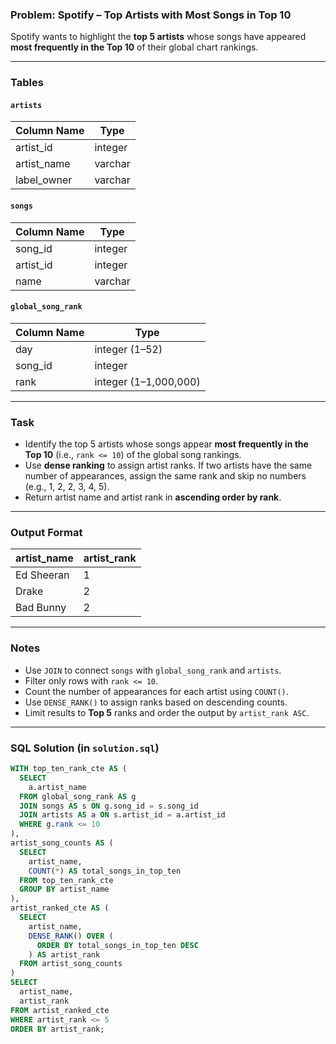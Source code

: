 ### Problem: Spotify – Top Artists with Most Songs in Top 10

Spotify wants to highlight the **top 5 artists** whose songs have appeared **most frequently in the Top 10** of their global chart rankings.

---

### Tables

#### `artists`

| Column Name  | Type    |
|--------------|---------|
| artist_id    | integer |
| artist_name  | varchar |
| label_owner  | varchar |

#### `songs`

| Column Name  | Type    |
|--------------|---------|
| song_id      | integer |
| artist_id    | integer |
| name         | varchar |

#### `global_song_rank`

| Column Name  | Type    |
|--------------|---------|
| day          | integer (1–52) |
| song_id      | integer |
| rank         | integer (1–1,000,000) |

---

### Task

- Identify the top 5 artists whose songs appear **most frequently in the Top 10** (i.e., `rank <= 10`) of the global song rankings.
- Use **dense ranking** to assign artist ranks. If two artists have the same number of appearances, assign the same rank and skip no numbers (e.g., 1, 2, 2, 3, 4, 5).
- Return artist name and artist rank in **ascending order by rank**.

---

### Output Format

| artist_name | artist_rank |
|-------------|-------------|
| Ed Sheeran  | 1           |
| Drake       | 2           |
| Bad Bunny   | 2           |

---

### Notes

- Use `JOIN` to connect `songs` with `global_song_rank` and `artists`.
- Filter only rows with `rank <= 10`.
- Count the number of appearances for each artist using `COUNT()`.
- Use `DENSE_RANK()` to assign ranks based on descending counts.
- Limit results to **Top 5** ranks and order the output by `artist_rank ASC`.

---

### SQL Solution (in `solution.sql`)

```sql
WITH top_ten_rank_cte AS (
  SELECT 
    a.artist_name
  FROM global_song_rank AS g
  JOIN songs AS s ON g.song_id = s.song_id
  JOIN artists AS a ON s.artist_id = a.artist_id
  WHERE g.rank <= 10
),
artist_song_counts AS (
  SELECT 
    artist_name,
    COUNT(*) AS total_songs_in_top_ten
  FROM top_ten_rank_cte
  GROUP BY artist_name
),
artist_ranked_cte AS (
  SELECT 
    artist_name,
    DENSE_RANK() OVER (
      ORDER BY total_songs_in_top_ten DESC
    ) AS artist_rank
  FROM artist_song_counts
)
SELECT 
  artist_name,
  artist_rank
FROM artist_ranked_cte
WHERE artist_rank <= 5
ORDER BY artist_rank;
